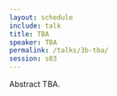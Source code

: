 ```yaml
---
layout: schedule
include: talk
title: TBA
speaker: TBA
permalink: /talks/3b-tba/
session: s03
---
```


Abstract TBA.
